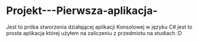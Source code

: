 # Projekt---Pierwsza-aplikacja-

Jest to próba stworzenia działającej aplikacji Konsolowej w języku C#
jest to prosta aplikacja której użyłem na zaliczeniu z przedmiotu na studiach :D
